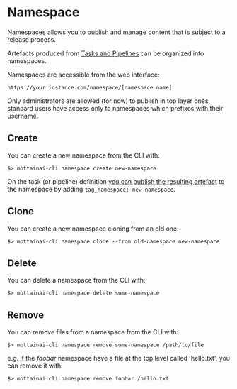 # Namespace

Namespaces allows you to publish and manage content that is subject to a release process.

Artefacts produced from [Tasks and Pipelines](tasksandpipelines.md) can be organized into namespaces.

Namespaces are accessible from the web interface:

    https://your.instance.com/namespace/[namespace name]

Only administrators are allowed (for now) to publish in top layer ones, standard users have access only to namespaces which prefixes with their username.

## Create

You can create a new namespace from the CLI with:

    $> mottainai-cli namespace create new-namespace

On the task (or pipeline) definition [you can publish the resulting artefact](tasksandpipelines.md) to the namespace by adding ```tag_namespace: new-namespace```.

## Clone

You can create a new namespace cloning from an old one:

    $> mottainai-cli namespace clone --from old-namespace new-namespace

## Delete

You can delete a namespace from the CLI with:

    $> mottainai-cli namespace delete some-namespace

## Remove

You can remove files from a namespace from the CLI with:

    $> mottainai-cli namespace remove some-namespace /path/to/file


e.g. if the *foobar* namespace have a file at the top level called 'hello.txt', you can remove it with:

    $> mottainai-cli namespace remove foobar /hello.txt
